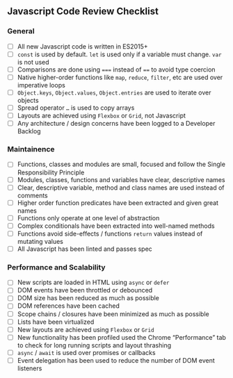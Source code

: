 ## Javascript Code Review Checklist

### General
- [ ] All new Javascript code is written in ES2015+
- [ ] `const` is used by default. `let` is used only if a variable must change. `var` is not used
- [ ] Comparisons are done using `===` instead of `==` to avoid type coercion
- [ ] Native higher-order functions like `map`, `reduce`, `filter`, etc are used over imperative loops
- [ ] `Object.keys`, `Object.values`, `Object.entries` are used to iterate over objects
- [ ] Spread operator `…` is used to copy arrays
- [ ] Layouts are achieved using `Flexbox` or `Grid`, not Javascript
- [ ] Any architecture / design concerns have been logged to a Developer Backlog

### Maintainence
- [ ] Functions, classes and modules are small, focused and follow the Single Responsibility Principle
- [ ] Modules, classes, functions and variables have clear, descriptive names
- [ ] Clear, descriptive variable, method and class names are used instead of comments
- [ ] Higher order function predicates have been extracted and given great names
- [ ] Functions only operate at one level of abstraction
- [ ] Complex conditionals have been extracted into well-named methods
- [ ] Functions avoid side-effects / functions `return` values instead of mutating values
- [ ] All Javascript has been linted and passes spec

### Performance and Scalability
- [ ] New scripts are loaded in HTML using `async` or `defer`
- [ ] DOM events have been throttled or debounced
- [ ] DOM size has been reduced as much as possible
- [ ] DOM references have been cached
- [ ] Scope chains / closures have been minimized as much as possible
- [ ] Lists have been virtualized
- [ ] New layouts are achieved using `Flexbox` or `Grid`
- [ ] New functionality has been profiled used the Chrome “Performance” tab to check for long running scripts and layout thrashing
- [ ] `async` / `await` is used over promises or callbacks
- [ ] Event delegation has been used to reduce the number of DOM event listeners
